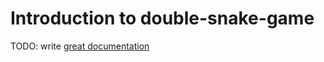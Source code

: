 # Introduction to double-snake-game

TODO: write [great documentation](http://jacobian.org/writing/what-to-write/)
